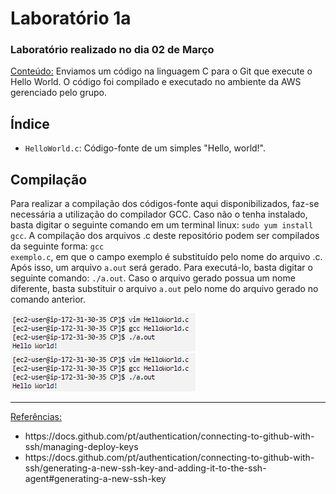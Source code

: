 <h1>Laboratório 1a</h1>

<h3>Laboratório realizado no dia 02 de Março</h3>

<ins>Conteúdo:</ins> Enviamos um código na linguagem C para o Git que execute o Hello World. O código foi compilado e executado no ambiente da AWS gerenciado pelo grupo.

<h2>Índice</h2>

<ul>
<li><code>HelloWorld.c</code>: Código-fonte de um simples "Hello, world!".</li>
</ul>

<h2>Compilação</h2>

Para realizar a compilação dos códigos-fonte aqui disponibilizados, faz-se necessária a utilização do compilador GCC. Caso não o tenha instalado, basta digitar o seguinte comando em um terminal linux: <code>sudo yum install gcc</code>. A compilação dos arquivos .c deste repositório podem ser compilados da seguinte forma: <code>gcc exemplo.c</code>, em que o campo exemplo é substituído pelo nome do arquivo .c. Após isso, um arquivo <code>a.out</code> será gerado. Para executá-lo, basta digitar o seguinte comando: <code>./a.out</code>. Caso o arquivo gerado possua um nome diferente, basta substituir o arquivo <code>a.out</code> pelo nome do arquivo gerado no comando anterior.


<img src="https://github.com/lihviaa/CP/blob/main/src/LAB%201%20-%20img%202.jpeg" alt="Processo de compilação">

<img src="https://github.com/lihviaa/CP/blob/main/src/LAB%201%20-%20img%202.jpeg" alt="Processo de commit">



<hr>
<ins>Referências:</ins>
<ul>
<li>https://docs.github.com/pt/authentication/connecting-to-github-with-ssh/managing-deploy-keys</li>
<li>https://docs.github.com/pt/authentication/connecting-to-github-with-ssh/generating-a-new-ssh-key-and-adding-it-to-the-ssh-agent#generating-a-new-ssh-key</li>
</ul>

